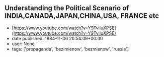 ## Understanding the Political Scenario of INDIA,CANADA,JAPAN,CHINA,USA, FRANCE etc
 - [https://www.youtube.com/watch?v=Y9TviIuXPSE](https://www.youtube.com/watch?v=Y9TviIuXPSE)
 - date published: 1984-11-06 20:54:09+00:00
 - user: None
 - tags: ['propaganda', 'bezimienow', 'bezmienow', 'russia']

